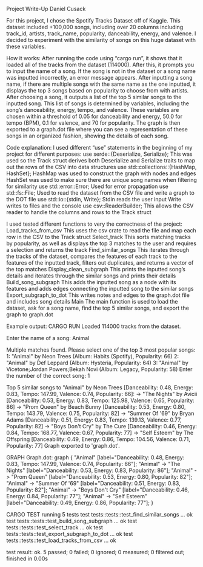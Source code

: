 Project Write-Up
Daniel Cusack

For this project, I chose the Spotify Tracks Dataset off of Kaggle. This dataset included +100,000 songs, including over 20 columns including track_id, artists, track_name, popularity, danceability, energy, and valence. I decided to experiment with the similarity of songs on this huge dataset with these variables. 

How it works:
After running the code using “cargo run”, it shows that it loaded all of the tracks from the dataset (114000). After this, it prompts you to input the name of a song. If the song is not in the dataset or a song name was inputted incorrectly, an error message appears. After inputting a song name, if there are multiple songs with the same name as the one inputted, it displays the top 3 songs based on popularity to choose from with artists. After choosing a song, it outputs a list of the top 5 similar songs to the inputted song. This list of songs is determined by variables, including the song’s danceability, energy, tempo, and valence. These variables are chosen within a threshold of 0.05 for danceability and energy, 50.0 for tempo (BPM), 0.1 for valence, and 70 for popularity. The graph is then exported to a graph.dot file where you can see a representation of these songs in an organized fashion, showing the details of each song.

Code explanation:
I used different “use” statements in the beginning of my project for different purposes:
use serde::{Deserialize, Serialize};
This was used so the Track struct derives both Deserialize and Serialize traits to map out the rows of the CSV into data structures
use std::collections::{HashMap, HashSet};
HashMap was used to construct the graph with nodes and edges
HashSet was used to make sure there are unique song names when filtering for similarity
use std::error::Error;
Used for error propagation
use std::fs::File;
Used to read the dataset from the CSV file and write a graph to the DOT file
use std::io::{stdin, Write};
Stdin reads the user input
Write writes to files and the console
use csv::ReaderBuilder;
This allows the CSV reader to handle the columns and rows to the Track struct


I used tested different functions to very the correctness of the project:
Load_tracks_from_csv
This uses the csv crate to read the file and map each row in the CSV to the Track struct
Select_track
This sorts matching tracks by popularity, as well as displays the top 3 matches to the user and requires a selection and returns the track
Find_similar_songs
This iterates through the tracks of the dataset, compares the features of each track to the features of the inputted track, filters out duplicates, and returns a vector of the top matches
Display_clean_subgraph
This prints the inputted song’s details and iterates through the similar songs and prints their details
Build_song_subgraph
This adds the inputted song as a node with its features and adds edges connecting the inputted song to the similar songs
Export_subgraph_to_dot
This writes notes and edges to the graph.dot file and includes song details
Main
The main function is used to load the dataset, ask for a song name, find the top 5 similar songs, and export the graph to graph.dot


Example output:
CARGO RUN
Loaded 114000 tracks from the dataset.

Enter the name of a song:
Animal 

Multiple matches found. Please select one of the top 3 most popular songs:
1: "Animal" by Neon Trees (Album: Habits (Spotify), Popularity: 66)
2: "Animal" by Def Leppard (Album: Hysteria, Popularity: 64)
3: "Animal" by Vicetone;Jordan Powers;Bekah Novi (Album: Legacy, Popularity: 58)
Enter the number of the correct song: 1

Top 5 similar songs to "Animal" by Neon Trees [Danceability: 0.48, Energy: 0.83, Tempo: 147.99, Valence: 0.74, Popularity: 66]:
  -> "The Nights" by Avicii [Danceability: 0.53, Energy: 0.83, Tempo: 125.98, Valence: 0.65, Popularity: 86]
  -> "Prom Queen" by Beach Bunny [Danceability: 0.53, Energy: 0.80, Tempo: 143.79, Valence: 0.75, Popularity: 82]
  -> "Summer Of '69" by Bryan Adams [Danceability: 0.51, Energy: 0.83, Tempo: 139.13, Valence: 0.77, Popularity: 82]
  -> "Boys Don't Cry" by The Cure [Danceability: 0.46, Energy: 0.84, Tempo: 168.77, Valence: 0.67, Popularity: 77]
  -> "Self Esteem" by The Offspring [Danceability: 0.49, Energy: 0.86, Tempo: 104.56, Valence: 0.71, Popularity: 77]
Graph exported to 'graph.dot'.

GRAPH
Graph.dot:
graph {
    "Animal" [label="Danceability: 0.48, Energy: 0.83, Tempo: 147.99, Valence: 0.74, Popularity: 66"];
    "Animal" -> "The Nights" [label="Danceability: 0.53, Energy: 0.83, Popularity: 86"];
    "Animal" -> "Prom Queen" [label="Danceability: 0.53, Energy: 0.80, Popularity: 82"];
    "Animal" -> "Summer Of '69" [label="Danceability: 0.51, Energy: 0.83, Popularity: 82"];
    "Animal" -> "Boys Don't Cry" [label="Danceability: 0.46, Energy: 0.84, Popularity: 77"];
    "Animal" -> "Self Esteem" [label="Danceability: 0.49, Energy: 0.86, Popularity: 77"];
}

CARGO TEST
running 5 tests
test tests::tests::test_find_similar_songs ... ok
test tests::tests::test_build_song_subgraph ... ok
test tests::tests::test_select_track ... ok
test tests::tests::test_export_subgraph_to_dot ... ok
test tests::tests::test_load_tracks_from_csv ... ok

test result: ok. 5 passed; 0 failed; 0 ignored; 0 measured; 0 filtered out; finished in 0.00s









